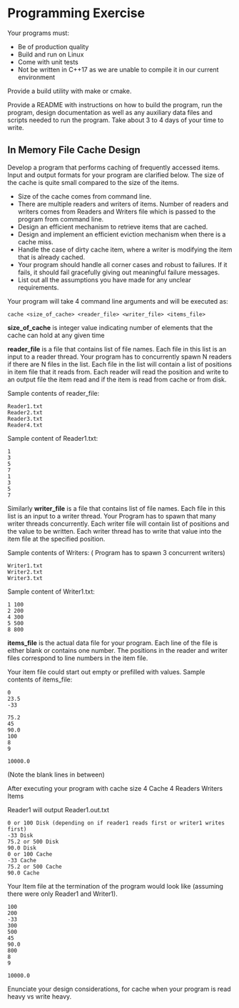 # Programming Exercise

Your programs must:
- Be of production quality
- Build and run on Linux
- Come with unit tests
- Not be written in C++17 as we are unable to compile it in our current environment

Provide a build utility with make or cmake.

Provide a README with instructions on how to build the program, run the program, design
documentation as well as any auxiliary data files and scripts needed to run the program. Take
about 3 to 4 days of your time to write.

## In Memory File Cache Design

Develop a program that performs caching of frequently accessed items. Input and output formats
for your program are clarified below. The size of the cache is quite small compared to the size of
the items.

- Size of the cache comes from command line.
- There are multiple readers and writers of items. Number of readers and writers comes
from Readers and Writers file which is passed to the program from command line.
- Design an efficient mechanism to retrieve items that are cached.
- Design and implement an efficient eviction mechanism when there is a cache miss.
- Handle the case of dirty cache item, where a writer is modifying the item that is already
cached.
- Your program should handle all corner cases and robust to failures. If it fails, it should fail
gracefully giving out meaningful failure messages.
- List out all the assumptions you have made for any unclear requirements.

Your program will take 4 command line arguments and will be executed as:

```
cache <size_of_cache> <reader_file> <writer_file> <items_file>
```

**size_of_cache** is integer value indicating number of elements that the cache can hold at any
given time

**reader_file** is a file that contains list of file names. Each file in this list is an input to a reader
thread. Your program has to concurrently spawn N readers if there are N files in the list. Each file
in the list will contain a list of positions in item file that it reads from. Each reader will read the
position and write to an output file the item read and if the item is read from cache or from disk.

Sample contents of reader_file:
```
Reader1.txt
Reader2.txt
Reader3.txt
Reader4.txt
```

Sample content of Reader1.txt:
```
1
3
5
7
1
3
5
7
```

Similarly **writer_file** is a file that contains list of file names. Each file in this list is an input to a
writer thread. Your Program has to spawn that many writer threads concurrently. Each writer file
will contain list of positions and the value to be written. Each writer thread has to write that value
into the item file at the specified position.

Sample contents of Writers: ( Program has to spawn 3 concurrent writers)
```
Writer1.txt
Writer2.txt
Writer3.txt
```

Sample content of Writer1.txt:
```
1 100
2 200
4 300
5 500
8 800
```

**items_file** is the actual data file for your program. Each line of the file is either blank or contains
one number. The positions in the reader and writer files correspond to line numbers in the item
file.

Your item file could start out empty or prefilled with values. Sample
contents of items_file:
```
0
23.5
-33

75.2
45
90.0
100
8
9

10000.0
```

(Note the blank lines in between)

After executing your program with cache size 4
Cache 4 Readers Writers Items

Reader1 will output Reader1.out.txt
```
0 or 100 Disk (depending on if reader1 reads first or writer1 writes first)
-33 Disk
75.2 or 500 Disk
90.0 Disk
0 or 100 Cache
-33 Cache
75.2 or 500 Cache
90.0 Cache
```

Your Item file at the termination of the program would look like (assuming there were only Reader1
and Writer1).
```
100
200
-33
300
500
45
90.0
800
8
9

10000.0
```

Enunciate your design considerations, for cache when your program is read heavy vs write heavy.

